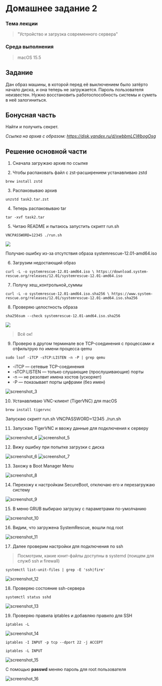 # Домашнее задание 2

### Тема лекции
> "Устройство и загрузка современного сервера"

### Среда выполнения
> macOS 15.5

## Задание
Дан образ машины, в которой перед её выключением было затёрто начало диска, и она теперь не загружается. Пароль пользователя неизвестен. Нужно восстановить работоспособность системы и суметь в неё залогиниться.

## Бонусная часть
Найти и получить секрет.

*Ссылка на архив с образом: https://disk.yandex.ru/d/xwbbmLCWbogOsg*

## Решение основной части
1. Сначала загружаю архив по ссылке

2. Чтобы распаковать файл c zst-расширением устанавливаю zstd

`brew install zstd`

3. Распаковываю архив

`unzstd task2.tar.zst`

4. Теперь распаковываю tar

`tar -xvf task2.tar`

5. Читаю README и пытаюсь запустить скрипт run.sh

`VNCPASSWORD=12345 ./run.sh`

![](https://getfile.dokpub.com/yandex/get/https://disk.yandex.ru/i/GYNCND47czg08g)

Получаю ошибку из-за отсутствия образа systemrescue-12.01-amd64.iso

6. Загрузим недостающий образ

`curl -L -o systemrescue-12.01-amd64.iso \
  https://download.system-rescue.org/releases/12.01/systemrescue-12.01-amd64.iso`

7. Получу хеш_контрольной_суммы

`curl -L -o systemrescue-12.01-amd64.iso.sha256 \
  https://www.system-rescue.org/releases/12.01/systemrescue-12.01-amd64.iso.sha256`

8. Проверяю целостность образа

`sha256sum --check systemrescue-12.01-amd64.iso.sha256`

![](https://getfile.dokpub.com/yandex/get/https://disk.yandex.ru/i/W2--lXCBsW3JlQ)

> Всё ок!

9. Проверю в другом терминале все TCP-соединения с процессами и отфильтрую по имени процесса qemu

`sudo lsof -iTCP -sTCP:LISTEN -n -P | grep qemu`

-	-iTCP — сетевые TCP-соединения  
-	-sTCP:LISTEN — только слушающие (прослушивающие) порты  
-	-n — не резолвит имена хостов (ускоряет)  
-	-P — показывает порты цифрами (без имен)  

![screenshot_3]()

10. Устанавливаю VNC-клиент (TigerVNC) для macOS

`brew install tigervnc`

Запускаю скрипт run.sh
VNCPASSWORD=12345 ./run.sh

11. Запускаю TigerVNC и ввожу данные для подключения к серверу

![screenshot_4]()
![screenshot_5]()

12. Вижу ошибку при попытке загрузки с диска

![screenshot_6]()
![screenshot_7]()

13. Захожу в Boot Manager Menu

![screenshot_8]()

14. Перехожу к настройкам SecureBoot, отключаю его и перезагружаю систему

![screenshot_9]()

15. В меню GRUB выбираю загрузку с параметрами по-умолчанию

![screenshot_10]()

16. Видим, что загружена SystemRescue, вошли под root

![screenshot_11]()

17. Далее проверим настройки для подключения по ssh

> Посмотрим, какие юнит-файлы доступны в systemd (поищем для служб ssh и firewall)

`systemctl list-unit-files | grep -E 'ssh|fire'`

![screenshot_12]()

18. Проверяю состояние ssh-сервера

`systemctl status sshd`

![screenshot_13]()

19. Проверяю правила iptables и добавляю правило для SSH

`iptables -L`

![screenshot_14]()

`iptables -I INPUT -p tcp --dport 22 -j ACCEPT`

`iptables -L INPUT`

![screenshot_15]()

С помощью **passwd** меняю пароль для root пользователя

![screenshot_16]()
